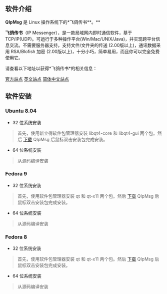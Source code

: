 ## 软件介绍 ##

**QIpMsg** 是 Linux 操作系统下的\*飞鸽传书**。**

**飞鸽传书**（IP Messenger），是一款局域网内即时通信软件，基于 TCP/IP(UDP)。可运行于多种操作平台(Win/Mac/UNIX/Java)，并实现跨平台信息交流。不需要服务器支持，支持文件/文件夹的传送 (2.00版以上)，通讯数据采用 RSA/Blofish 加密 (2.00版以上)，十分小巧，简单易用，而且你可以完全免费使用它。

请查看以下地址以获得\*飞鸽传书\*的相关信息：

[官方站点](http://www.ipmsg.org/)
[英文站点](http://www.ipmsg.org/index.html.en)
[简体中文站点](http://www.azhi.net/IPMsg)


## 软件安装 ##

### Ubuntu 8.04 ###
  * 32 位系统安装
> 首先，使用新立得软件包管理器安装 libqt4-core 和 libqt4-gui 两个包。然后 [下载](http://qipmsg.googlecode.com/files/qipmsg_0.9.5-1_i386.deb) QIpMsg 后鼠标双击安装包完成安装。

  * 64 位系统安装
> 从源码编译安装

### Fedora 9 ###
  * 32 位系统安装
> 首先，使用软件包管理器安装 qt 和 qt-x11 两个包。然后 [下载](http://qipmsg.googlecode.com/files/qipmsg-0.9.5-1.fc9.i386.rpm) QIpMsg 后鼠标双击安装包完成安装。

  * 64 位系统安装
> 从源码编译安装

### Fedora 8 ###
  * 32 位系统安装
> 首先，使用软件包管理器安装 qt 和 qt-x11 两个包。然后 [下载](http://qipmsg.googlecode.com/files/qipmsg-0.9.5-1.fc8.i386.rpm) QIpMsg 后鼠标双击安装包完成安装。

  * 64 位系统安装
> 从源码编译安装
